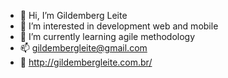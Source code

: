 - 👋 Hi, I’m Gildemberg Leite
- 👀 I’m interested in development web and mobile
- 🌱 I’m currently learning agile methodology
- 📫 gildembergleite@gmail.com
- 🔗 http://gildembergleite.com.br/

<!---
gildembergleite/gildembergleite is a ✨ special ✨ repository because its `README.md` (this file) appears on your GitHub profile.
You can click the Preview link to take a look at your changes.
--->
